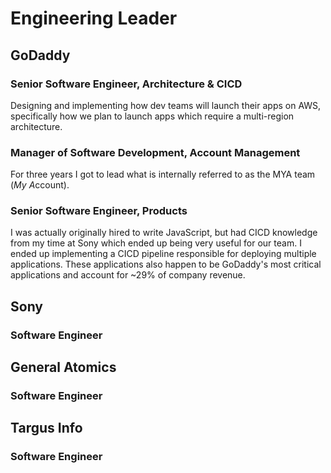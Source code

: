 # Engineering Leader

## GoDaddy

### Senior Software Engineer, Architecture & CICD

Designing and implementing how dev teams will launch their apps on AWS, specifically how we plan to launch apps which require a multi-region architecture.

### Manager of Software Development, Account Management

For three years I got to lead what is internally referred to as the MYA team (*My A*ccount).

### Senior Software Engineer, Products

I was actually originally hired to write JavaScript, but had CICD knowledge from my time at Sony which ended up being very useful for our team. I ended up implementing a CICD pipeline responsible for deploying multiple applications. These applications also happen to be GoDaddy's most critical applications and account for ~29% of company revenue.

## Sony

### Software Engineer

## General Atomics

### Software Engineer

## Targus Info

### Software Engineer